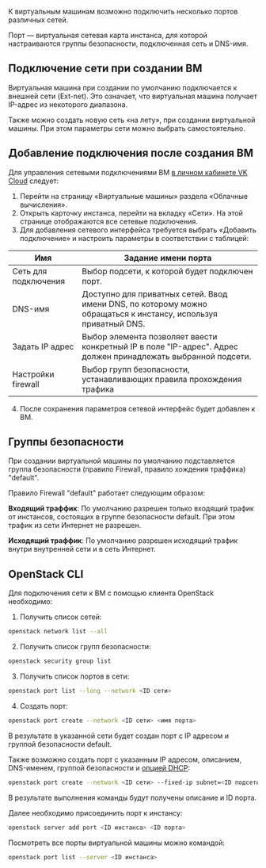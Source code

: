 К виртуальным машинам возможно подключить несколько портов различных сетей.

Порт — виртуальная сетевая карта инстанса, для которой настраиваются группы безопасности, подключенная сеть и DNS-имя.

## Подключение сети при создании ВМ

Виртуальная машина при создании по умолчанию подключается к внешней сети (Ext-net). Это означает, что виртуальная машина получает IP-адрес из некоторого диапазона.

Также можно создать новую сеть «на лету», при создании виртуальной машины. При этом параметры сети можно выбрать самостоятельно.

## Добавление подключения после создания ВМ

Для управления сетевыми подключениями ВМ [в личном кабинете VK Cloud](https://mcs.mail.ru/app/services/infra/servers/) следует:

1.  Перейти на страницу «Виртуальные машины» раздела «Облачные вычисления».
2.  Открыть карточку инстанса, перейти на вкладку «Сети». На этой странице отображаются все сетевые подключения.
3.  Для добавления сетевого интерфейса требуется выбрать «Добавить подключение» и настроить параметры в соответствии с таблицей:

| Имя | Задание имени порта |
| --- | --- |
| Сеть для подключения | Выбор подсети, к которой будет подключен порт. |
| DNS-имя | Доступно для приватных сетей. Ввод имени DNS, по которому можно обращаться к инстансу, используя приватный DNS. |
| Задать IP адрес | Выбор элемента позволяет ввести конкретный IP в поле "IP-адрес". Адрес должен принадлежать выбранной подсети. |
| Настройки firewall | Выбор групп безопасности, устанавливающих правила прохождения трафика |

4.  После сохранения параметров сетевой интерфейс будет добавлен к ВМ.

## Группы безопасности

При создании виртуальной машины по умолчанию подставляется группа безопасности (правило Firewall, правило хождения траффика) "default".

Правило Firewall "default" работает следующим образом:

**Входящий траффик**: По умолчанию разрешен только входящий трафик от инстансов, состоящих в группе безопасности default. При этом трафик из сети Интернет не разрешен.

**Исходящий траффик**: По умолчанию разрешен исходящий трафик внутри внутренней сети и в сеть Интернет.

## OpenStack CLI

Для подключения сети к ВМ с помощью клиента OpenStack необходимо:

1. Получить список сетей:

```bash
openstack network list --all
```

2. Получить список групп безопасности:

```bash
openstack security group list
```

3. Получить список портов в сети:

```bash
openstack port list --long --network <ID сети>
```

4. Создать порт:

```bash
openstack port create --network <ID сети> <имя порта>
```

В результате в указанной сети будет создан порт с IP адресом и группой безопасности default.

Также возможно создать порт с указанным IP адресом, описанием, DNS-именем, группой безопасности и [опцией DHCP](https://github.com/Juniper/contrail-controller/wiki/Extra-DHCP-Options):

```bash
openstack port create --network <ID сети> --fixed-ip subnet=<ID подсети>,ip-address=<IP адрес> --description <описание> --dns-name <DNS имя> --extra-dhcp-option name=time-servers,value=<IP адрес> --security-group <ID группы безопасности> <имя порта>
```

В результате выполнения команды будут получены описание и ID порта.

Далее необходимо присоединить порт к инстансу:

```bash
openstack server add port <ID инстанса> <ID порта>
```

Посмотреть все порты виртуальной машины можно командой:

```bash
openstack port list --server <ID инстанса>
```
